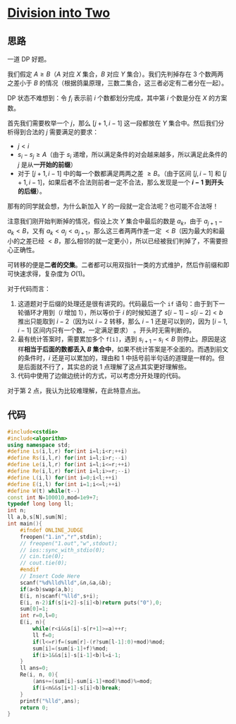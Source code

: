 # [Division into Two](https://www.luogu.com.cn/problem/AT_agc009_c)

## 思路

一道 DP 好题。

我们假定 $A\ge B$（$A$ 对应 $X$ 集合，$B$ 对应 $Y$ 集合）。我们先判掉存在 $3$ 个数两两之差小于 $B$ 的情况（根据鸽巢原理，三数二集合，这三者必定有二者分在一起）。

DP 状态不难想到：令 $f_i$ 表示前 $i$ 个数都划分完成，其中第 $i$ 个数是分在 $X$ 的方案数。

首先我们需要枚举一个 $j$，那么 $[j+1,i-1]$ 这一段都放在 $Y$ 集合中。然后我们分析得到合法的 $j$ 需要满足的要求：

- $j<i$
- $s_i-s_j\ge A$（由于 $s_i$ 递增，所以满足条件的对会越来越多，所以满足此条件的 $j$ 是从**一开始的前缀**）
- 对于 $[j+1,i-1]$ 中的每一个数都满足两两之差 $\ge B$。（由于区间 $[j,i-1]$ 和 $[j+1,i-1]$，如果后者不合法则前者一定不合法，那么发现是一个 **$i-1$ 到开头的后缀**）。

那有的同学就会想，为什么新加入 $Y$ 的一段就一定合法呢？也可能不合法呀！

注意我们刚开始判断掉的情况，假设上次 $Y$ 集合中最后的数是 $a_k$，由于 $a_{j+1}-a_k<B$，又有 $a_k<a_j<a_{j+1}$，那么这三者两两作差一定 $<B$（因为最大的和最小的之差已经 $<B$，那么相邻的就一定更小），所以已经被我们判掉了，不需要担心正确性。

可转移的便是**二者的交集**。二者都可以用双指针一类的方式维护，然后作前缀和即可快速求得，复杂度为 $O(1)$。

对于代码而言：

1. 这道题对于后缀的处理还是很有讲究的。代码最后一个 `if` 语句：由于到下一轮循环才用到（$i$ 增加 $1$），所以等价于 $i$ 的时候知道了 $s[i-1]-s[i-2]<b$ 推出只能取到 $i-2$（因为以 $i-2$ 转移，那么 $i-1$ 还是可以到的，因为 $[i-1,i-1]$ 区间内只有一个数，一定满足要求） 。开头时无需判断的。
2. 最有统计答案时，需要累加多个 `f[i]`，遇到 $s_{i+1}-s_i<B$ 则停止。原因是这样**相当于后面的数都丢入 $B$ 集合中**，如果不统计答案是不全面的。而遇到前文的条件时，$i$ 还是可以累加的，理由和 1 中括号前半句话的道理是一样的。但是后面就不行了，其实总的说 1 点理解了这点其实更好理解些。
3. 代码中使用了边做边统计的方式，可以考虑分开处理的代码。

对于第 2 点，我认为比较难理解，在此特意点出。

## 代码

```cpp
#include<cstdio>
#include<algorithm>
using namespace std;
#define Ls(i,l,r) for(int i=l;i<r;++i)
#define Rs(i,l,r) for(int i=l;i>r;--i)
#define Le(i,l,r) for(int i=l;i<=r;++i)
#define Re(i,l,r) for(int i=l;i>=r;--i)
#define L(i,l) for(int i=0;i<l;++i)
#define E(i,l) for(int i=1;i<=l;++i)
#define W(t) while(t--)
const int N=100010,mod=1e9+7;
typedef long long ll;
int n;
ll a,b,s[N],sum[N];
int main(){
    #ifndef ONLINE_JUDGE
    freopen("1.in","r",stdin);
    // freopen("1.out","w",stdout);
    // ios::sync_with_stdio(0);
    // cin.tie(0);
    // cout.tie(0);
    #endif
    // Insert Code Here
    scanf("%d%lld%lld",&n,&a,&b);
    if(a<b)swap(a,b);
    E(i, n)scanf("%lld",s+i);
    E(i, n-2)if(s[i+2]-s[i]<b)return puts("0"),0;
    sum[0]=1;
    int r=0,l=0;
    E(i, n){
        while(r<i&&s[i]-s[r+1]>=a)++r;
        ll f=0;
        if(l<=r)f=(sum[r]-(r?sum[l-1]:0)+mod)%mod;
        sum[i]=(sum[i-1]+f)%mod;
        if(i>1&&s[i]-s[i-1]<b)l=i-1;
    }
    ll ans=0;
    Re(i, n, 0){
        (ans+=(sum[i]-sum[i-1]+mod)%mod)%=mod;
        if(i<n&&s[i+1]-s[i]<b)break;
    }
    printf("%lld",ans);
    return 0;
}
```